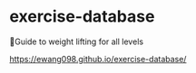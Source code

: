 # exercise-database
:muscle:Guide to weight lifting for all levels

https://ewang098.github.io/exercise-database/

